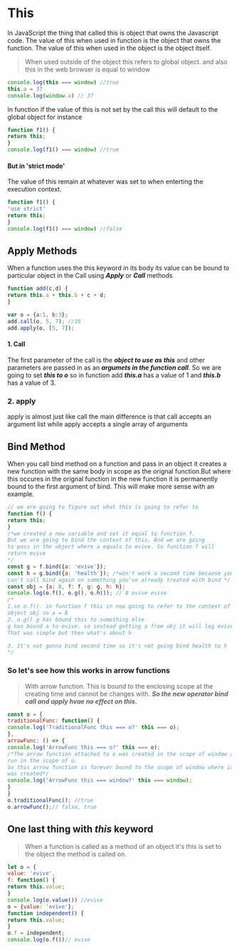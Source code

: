 # This
In JavaScript the thing that called this is object that owns the Javascript code.
The value of this when used in function is the object that owns the function.
The value of this when used in the object is the object itself.

>When used outside of the object this refers to global object.
and also this in the web browser is equal to window
```javascript
console.log(this === window) //true
this.a = 37
console.log(window.a) // 37
```

In function if the value of this is not set by the call this will default to the global object for instance

```javascript
function f1() {
return this;
}
console.log(f1() === window) //true
```

#### But in 'strict mode'
The value of this remain at whatever was set to when enterting the execution context.
```javascript
function f1() {
'use strict'
return this;
}
console.log(f1() === window) //false
```

## Apply Methods
When a function uses the this keyword in its body its value can be bound to particular object in the Call using ***Apply*** or ***Call*** methods

```Javascript
function add(c,d) {
return this.a + this.b + c + d;
}

var o = {a:1, b:3};
add.call(o, 5, 7); //16
add.apply(o, [5, 7]);
```
#### 1. Call
The first parameter of the call is the ***object to use as this*** and other parameters are passed in as an ***argumets in the function call***. So we are going to set ***this to o*** so in function add ***this.a*** has a value of 1 and ***this.b*** has a value of 3.

### 2. apply
apply is almost just like call the main difference is that call accepts an argument list
while apply accepts a single array of arguments

## Bind Method
When you call bind method on a function and pass in an object it creates a new function with the same body in scope as the orignal function.But where this occures in the orignal function in the new function it is permanently bound to the first argument of bind.
This will make more sense with an example.
```Javascript
// we are going to figure out what this is going to refer to
function f() {
return this;
}
/*we created a new variable and set it equal to function f.
But we are going to bind the context of this. And we are going
to pass in the object where a equals to evive. So function f will
return evive
*/
const g = f.bind({a: 'evive'});
const h = g.bind({a: 'health'}); /*won't work a second time because you
can't call bind again on something you've already treated with bind */
const obj = {a: 8, f: f, g: g, h: h};
console.log(o.f(), o.g(), o.h()); // 8 evive evive
/*
1.so o.f(). in function f this in now going to refer to the context of
object obj so a = 8
2. o.g() g has bound this to something else
g has bound a to evive. so instead getting a from obj it will log evive.
That was simple but then what's about h

3. It's not gonna bind second time so it's not going bind health to h
*/
```
### So let's see how this works in arrow functions
>With arrow function. This is bound to the enclosing scope at the creating time and cannot be changes with. ***So the new operator bind call and apply hvae no effect on this.***

```Javascript
const o = {
traditionalFunc: function() {
console.log('TraditionalFunc this === o?' this === o);
},
arrowFunc: () => {
console.log('ArrowFunc this === o?' this === o);
/*The arrow function attached to o was created in the scope of window and
run in the scope of o.
So this arrow function is forever bound to the scope of window where it
was created*/
console.log('ArrowFunc this === window?' this === window);
}
}
o.traditionalFunc(); //true
o.arrowFunc();// false, true
```

## One last thing with *this* keyword
>When a function is called as a method of an object it's this is set to the object the method is called on.
```Javascript
let o = {
value: 'evive',
f: function() {
return this.value;
}
console.log(o.value()) //evive
o = {value: 'evive'};
function independent() {
return this.value;
}
o.f = independent;
console.log(o.f())// evive

```
